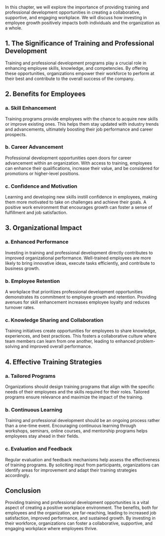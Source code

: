 
In this chapter, we will explore the importance of providing training and professional development opportunities in creating a collaborative, supportive, and engaging workplace. We will discuss how investing in employee growth positively impacts both individuals and the organization as a whole.

1\. The Significance of Training and Professional Development
------------------------------------------------------------

Training and professional development programs play a crucial role in enhancing employee skills, knowledge, and competencies. By offering these opportunities, organizations empower their workforce to perform at their best and contribute to the overall success of the company.

2\. Benefits for Employees
-------------------------

### a. Skill Enhancement

Training programs provide employees with the chance to acquire new skills or improve existing ones. This helps them stay updated with industry trends and advancements, ultimately boosting their job performance and career prospects.

### b. Career Advancement

Professional development opportunities open doors for career advancement within an organization. With access to training, employees can enhance their qualifications, increase their value, and be considered for promotions or higher-level positions.

### c. Confidence and Motivation

Learning and developing new skills instill confidence in employees, making them more motivated to take on challenges and achieve their goals. A positive work environment that encourages growth can foster a sense of fulfillment and job satisfaction.

3\. Organizational Impact
------------------------

### a. Enhanced Performance

Investing in training and professional development directly contributes to improved organizational performance. Well-trained employees are more likely to bring innovative ideas, execute tasks efficiently, and contribute to business growth.

### b. Employee Retention

A workplace that prioritizes professional development opportunities demonstrates its commitment to employee growth and retention. Providing avenues for skill enhancement increases employee loyalty and reduces turnover rates.

### c. Knowledge Sharing and Collaboration

Training initiatives create opportunities for employees to share knowledge, experiences, and best practices. This fosters a collaborative culture where team members can learn from one another, leading to enhanced problem-solving and improved overall performance.

4\. Effective Training Strategies
--------------------------------

### a. Tailored Programs

Organizations should design training programs that align with the specific needs of their employees and the skills required for their roles. Tailored programs ensure relevance and maximize the impact of the training.

### b. Continuous Learning

Training and professional development should be an ongoing process rather than a one-time event. Encouraging continuous learning through workshops, seminars, online courses, and mentorship programs helps employees stay ahead in their fields.

### c. Evaluation and Feedback

Regular evaluation and feedback mechanisms help assess the effectiveness of training programs. By soliciting input from participants, organizations can identify areas for improvement and adapt their training strategies accordingly.

Conclusion
----------

Providing training and professional development opportunities is a vital aspect of creating a positive workplace environment. The benefits, both for employees and the organization, are far-reaching, leading to increased job satisfaction, improved performance, and sustained growth. By investing in their workforce, organizations can foster a collaborative, supportive, and engaging workplace where employees thrive.
